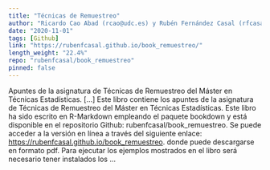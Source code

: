 ```yaml
---
title: "Técnicas de Remuestreo"
author: "Ricardo Cao Abad (rcao@udc.es) y Rubén Fernández Casal (rfcasal@udc.es)"
date: "2020-11-01"
tags: [Github]
link: "https://rubenfcasal.github.io/book_remuestreo/"
length_weight: "22.4%"
repo: "rubenfcasal/book_remuestreo"
pinned: false
---
```


Apuntes de la asignatura de Técnicas de Remuestreo del Máster en Técnicas Estadísticas. [...] Este libro contiene los apuntes de la asignatura de Técnicas de Remuestreo del Máster en Técnicas Estadísticas. Este libro ha sido escrito en R-Markdown empleando el paquete bookdown y está disponible en el repositorio Github: rubenfcasal/book_remuestreo. Se puede acceder a la versión en línea a través del siguiente enlace: https://rubenfcasal.github.io/book_remuestreo. donde puede descargarse en formato pdf. Para ejecutar los ejemplos mostrados en el libro será necesario tener instalados los ...
